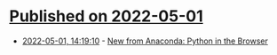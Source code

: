 # [Published on 2022-05-01](index.md)

* [2022-05-01, 14:19:10](https://news.ycombinator.com/item?id=31225193) - [New from Anaconda: Python in the Browser](https://www.anaconda.com/blog/pyscript-python-in-the-browser)
